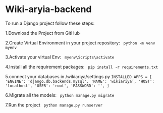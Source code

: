 # Wiki-aryia-backend
 To run a Django project follow these steps:

1.Download the Project from GitHub

2.Create Virtual Environment in your project repository:
` python -m venv myenv`

3.Activate your virtual Env:
` myenv\Scripts\activate`

4.Install all the requirement packages:
` pip install -r requirements.txt`

5.connect your databases in /wikiariya/settings.py
` INSTALLED_APPS = [
'ENGINE': 'django.db.backends.mysql',
        'NAME': 'wikiariya',
        'HOST': 'localhost',
        'USER': 'root',
        'PASSWORD': '',
]
`

6.Migrate all the models:
` python manage.py migrate`

7.Run the project
` python manage.py runserver`




